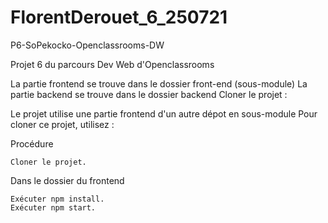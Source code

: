 # FlorentDerouet_6_250721
P6-SoPekocko-Openclassrooms-DW

Projet 6 du parcours Dev Web d'Openclassrooms

La partie frontend se trouve dans le dossier front-end (sous-module) La partie backend se trouve dans le dossier backend
Cloner le projet :

Le projet utilise une partie frontend d'un autre dépot en sous-module Pour cloner ce projet, utilisez :

Procédure

    Cloner le projet.

Dans le dossier du frontend

    Exécuter npm install.
    Exécuter npm start.
